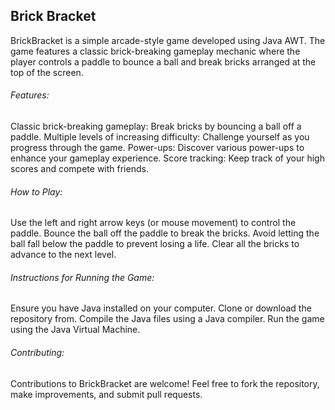 <h2>Brick Bracket</h2>

BrickBracket is a simple arcade-style game developed using Java AWT. 
The game features a classic brick-breaking gameplay mechanic where 
the player controls a paddle to bounce a ball and break bricks arranged at the top of the screen.

<h6>Features:</h6>
Classic brick-breaking gameplay: Break bricks by bouncing a ball off a paddle.
Multiple levels of increasing difficulty: Challenge yourself as you progress through the game.
Power-ups: Discover various power-ups to enhance your gameplay experience.
Score tracking: Keep track of your high scores and compete with friends.

<h6>How to Play:</h6>
Use the left and right arrow keys (or mouse movement) to control the paddle.
Bounce the ball off the paddle to break the bricks.
Avoid letting the ball fall below the paddle to prevent losing a life.
Clear all the bricks to advance to the next level.

<h6>Instructions for Running the Game:</h6>
Ensure you have Java installed on your computer.
Clone or download the repository from.
Compile the Java files using a Java compiler.
Run the game using the Java Virtual Machine.

<h6>Contributing:</h6>
Contributions to BrickBracket are welcome! Feel free to fork the repository, make improvements, and submit pull requests.
